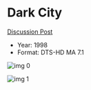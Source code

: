 # Dark City

[Discussion Post](https://www.avsforum.com/threads/bass-eq-for-filtered-movies.2995212/post-56854796)

* Year: 1998
* Format: DTS-HD MA 7.1

![img 0](https://i.imgur.com/H6nOCyn.jpg)

![img 1](https://i.imgur.com/gcg14Tq.png)

